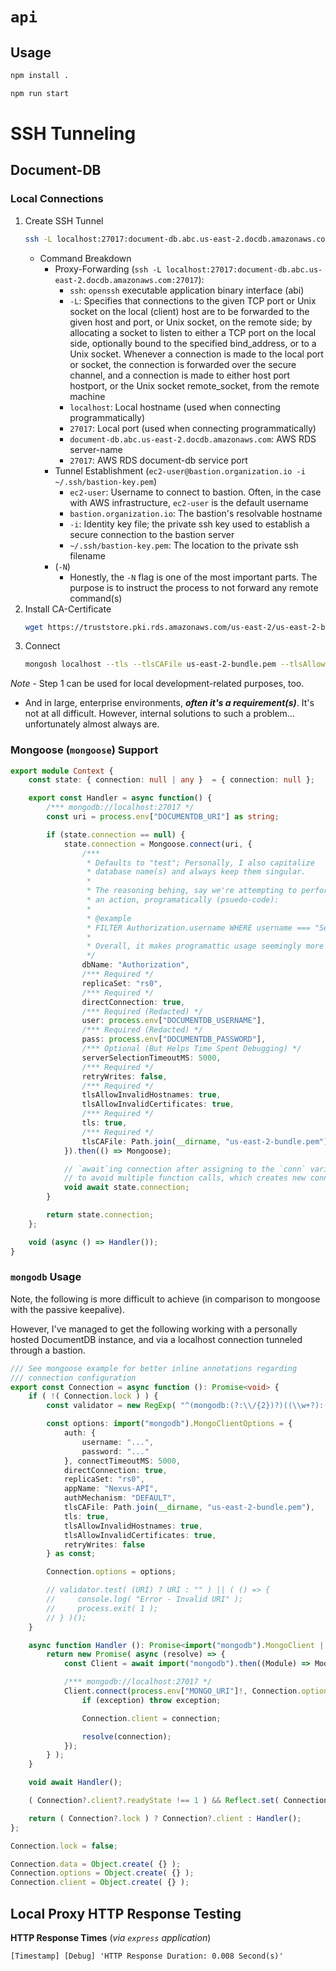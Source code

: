 # `api` #

## Usage ##

```bash
npm install .

npm run start
```

# SSH Tunneling #

## Document-DB ##

### Local Connections ###

1. Create SSH Tunnel
    ```bash
    ssh -L localhost:27017:document-db.abc.us-east-2.docdb.amazonaws.com:27017 ec2-user@bastion.organization.io -i ~/.ssh/bastion-key.pem -N
    ```
   - Command Breakdown
     - Proxy-Forwarding (`ssh -L localhost:27017:document-db.abc.us-east-2.docdb.amazonaws.com:27017`):
         - `ssh`: `openssh` executable application binary interface (abi)
         - `-L`: Specifies that connections to the given TCP port or Unix socket on the local (client) host are to be forwarded to the given host and port, or Unix socket, on the remote side; by allocating a socket to listen to either a TCP port on the local side,
           optionally bound to the specified bind_address, or to a Unix socket.  Whenever a connection is made to the local port or socket, the connection is forwarded over the secure channel, and a connection is made to either host port hostport, or the Unix socket
           remote_socket, from the remote machine
         - `localhost`: Local hostname (used when connecting programmatically)
         - `27017`: Local port (used when connecting programmatically)
         - `document-db.abc.us-east-2.docdb.amazonaws.com`: AWS RDS server-name
         - `27017`: AWS RDS document-db service port
     - Tunnel Establishment (`ec2-user@bastion.organization.io -i ~/.ssh/bastion-key.pem`)
       - `ec2-user`: Username to connect to bastion. Often, in the case with AWS infrastructure, `ec2-user` is the default username
       - `bastion.organization.io`: The bastion's resolvable hostname
       - `-i`: Identity key file; the private ssh key used to establish a secure connection to the bastion server
       - `~/.ssh/bastion-key.pem`: The location to the private ssh filename
     - (`-N`)
       - Honestly, the `-N` flag is one of the most important parts. The purpose is to instruct the process to not forward any remote command(s)
2. Install CA-Certificate
    ```bash
    wget https://truststore.pki.rds.amazonaws.com/us-east-2/us-east-2-bundle.pem
    ```
3. Connect
    ```bash
    mongosh localhost --tls --tlsCAFile us-east-2-bundle.pem --tlsAllowInvalidHostnames
    ```

*Note* - Step 1 can be used for local development-related purposes, too.

- And in large, enterprise environments, ***often it's a requirement(s)***. It's not at all difficult.
However, internal solutions to such a problem... unfortunately almost always are.

### Mongoose (`mongoose`) Support ###

```typescript
export module Context {
    const state: { connection: null | any }  = { connection: null };

    export const Handler = async function() {
        /*** mongodb://localhost:27017 */
        const uri = process.env["DOCUMENTDB_URI"] as string;

        if (state.connection == null) {
            state.connection = Mongoose.connect(uri, {
                /***
                 * Defaults to "test"; Personally, I also capitalize
                 * database name(s) and always keep them singular.
                 *
                 * The reasoning behing, say we're attempting to perform
                 * an action, programatically (psuedo-code):
                 *
                 * @example
                 * FILTER Authorization.username WHERE username === "Segmentational";
                 *
                 * Overall, it makes programattic usage seemingly more object-oriented
                 */
                dbName: "Authorization",
                /*** Required */
                replicaSet: "rs0",
                /*** Required */
                directConnection: true,
                /*** Required (Redacted) */
                user: process.env["DOCUMENTDB_USERNAME"],
                /*** Required (Redacted) */
                pass: process.env["DOCUMENTDB_PASSWORD"],
                /*** Optional (But Helps Time Spent Debugging) */
                serverSelectionTimeoutMS: 5000,
                /*** Required */
                retryWrites: false,
                /*** Required */
                tlsAllowInvalidHostnames: true,
                tlsAllowInvalidCertificates: true,
                /*** Required */
                tls: true,
                /*** Required */
                tlsCAFile: Path.join(__dirname, "us-east-2-bundle.pem")
            }).then(() => Mongoose);

            // `await`ing connection after assigning to the `conn` variable
            // to avoid multiple function calls, which creates new connections
            void await state.connection;
        }

        return state.connection;
    };

    void (async () => Handler());
}
```

### `mongodb` Usage ###

Note, the following is more difficult to achieve (in comparison to mongoose with the passive keepalive).

However, I've managed to get the following working with a personally hosted DocumentDB instance,
and via a localhost connection tunneled through a bastion.

```typescript
/// See mongoose example for better inline annotations regarding
/// connection configuration
export const Connection = async function (): Promise<void> {
    if ( !( Connection.lock ) ) {
        const validator = new RegExp( "^(mongodb:(?:\\/{2})?)((\\w+?):(\\w+?)@|:?@?)(\\S+?):(\\d+)(\\/(\\S+?))?(\\?replicaSet=(\\S+?))?$", "gm" );

        const options: import("mongodb").MongoClientOptions = {
            auth: {
                username: "...",
                password: "..."
            }, connectTimeoutMS: 5000,
            directConnection: true,
            replicaSet: "rs0",
            appName: "Nexus-API",
            authMechanism: "DEFAULT",
            tlsCAFile: Path.join(__dirname, "us-east-2-bundle.pem"),
            tls: true,
            tlsAllowInvalidHostnames: true,
            tlsAllowInvalidCertificates: true,
            retryWrites: false
        } as const;

        Connection.options = options;

        // validator.test( (URI) ? URI : "" ) || ( () => {
        //     console.log( "Error - Invalid URI" );
        //     process.exit( 1 );
        // } )();
    }

    async function Handler (): Promise<import("mongodb").MongoClient | undefined> {
        return new Promise( async (resolve) => {
            const Client = await import("mongodb").then((Module) => Module.MongoClient);

            /*** mongodb://localhost:27017 */
            Client.connect(process.env["MONGO_URI"]!, Connection.options!, (exception, connection) => {
                if (exception) throw exception;

                Connection.client = connection;

                resolve(connection);
            });
        } );
    }

    void await Handler();

    ( Connection?.client?.readyState !== 1 ) && Reflect.set( Connection, "lock", false );

    return ( Connection?.lock ) ? Connection?.client : Handler();
};

Connection.lock = false;

Connection.data = Object.create( {} );
Connection.options = Object.create( {} );
Connection.client = Object.create( {} );
```

## Local Proxy HTTP Response Testing ##

**HTTP Response Times** (*via `express` application*)

```
[Timestamp] [Debug] 'HTTP Response Duration: 0.008 Second(s)'
```
